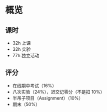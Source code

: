 
概览
==


课时
--


* 32h 上课
* 32h 实验
* 77h 独立活动


评分
--


* 在线期中考试（16%）
* 八次实验（24%），迟交记零分（不是扣 10%）
* 半吊子项目（Assignment）（10%）
* 期末（50%）


